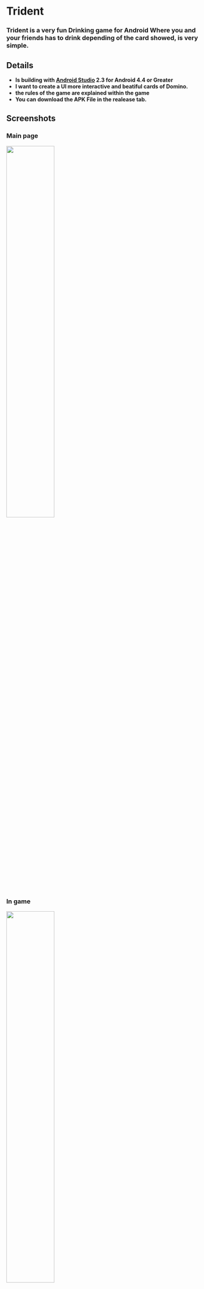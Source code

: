 # Trident
### Trident is a very fun Drinking game for Android Where you and your friends has to drink depending of the card showed, is very simple.

## Details
+ **Is building with [Android Studio](https://developer.android.com/studio/index.html?hl=es-419) 2.3 for Android 4.4 or Greater**
+ **I want to create a UI more interactive and beatiful cards of Domino.**
+ **the rules of the game are explained within the game**
+ **You can download the APK File in the realease tab.**

## Screenshots

### Main page
<img src="https://k60.kn3.net/3/0/A/7/9/0/F4E.png" width="50%">

### In game
<img src="https://k60.kn3.net/CDEE28E9D.jpg" width="50%">

### End game
<img src="https://k60.kn3.net/B/8/3/6/A/8/26B.png" width="50%">

### Rules explanation
<img src="https://k60.kn3.net/5D788CDAF.jpg" width="50%">
